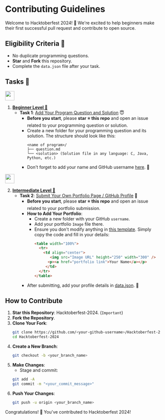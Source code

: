 # Contributing Guidelines

Welcome to Hacktoberfest 2024! 🎉 We're excited to help beginners make their first successful pull request and contribute to open source.


## Eligibility Criteria 🚫

- No duplicate programming questions.
- **Star** and **Fork** this repository.
- Complete the `data.json` file after your task.

## Tasks 🌈

<img height="30" src="https://img.shields.io/badge/Beginner level-green.svg?&style=for-the-badge&logo=Beginner level&logoColor=blue" />

1. **[Beginner Level 📁](https://github.com/Kushal997-das/Hacktoberfest-2024/blob/master/readme.md#task-1-add-your-program-question-and-solution-)**
   - **Task 1**: [Add Your Program Question and Solution](https://github.com/Kushal997-das/Hacktoberfest-2024/tree/master/1.%20Beginner%20level/TASK%20%231) 😇
     - **Before you start**, please **star ⭐ this repo** and open an issue related to your programming question or solution.
     - Create a new folder for your programming question and its solution. The structure should look like this:
       ```
       <name of program>/
       ├── question.md
       └── <solution> (Solution file in any language: C, Java, Python, etc.)
       ```
     - Don't forget to add your name and GitHub username [here](https://github.com/Kushal997-das/Hacktoberfest-2024/blob/master/Beginner%20Level%20%F0%9F%93%81/data.json). 📝
  
<img height="30" src="https://img.shields.io/badge/Intermediate level -red.svg?&style=for-the-badge&logo=Beginner level&logoColor=blue" />

2. **[Intermediate Level 📁](https://github.com/Kushal997-das/Hacktoberfest-2024/blob/master/readme.md#task-1-add-your-program-question-and-solution-)**
   - **Task 2**: [Submit Your Own Portfolio Page / GitHub Profile](https://github.com/Kushal997-das/Hacktoberfest-2024/tree/master/1.%20Beginner%20level/TASK%20%232) 📄
     - **Before you start**, please **star ⭐ this repo** and open an issue related to your portfolio submission.
     - **How to Add Your Portfolio**:
       - Create a new folder with your GitHub `username`.
       - Add your portfolio `Image` file there.
       - Ensure you don't modify anything in [this template](https://github.com/Kushal997-das/Hacktoberfest-2024/tree/master/Intermediate%20Level%20%F0%9F%93%81#readme). Simply copy the code and fill in your details:
         ```html
         <table width="100%">
           <tr>
             <td align="center">
                <img src="Image URL" height="250" width="300" />
               <p><a href="portfolio link">Your Name</a></p>
              </td>
           </tr>
         </table>
         ```
     - After submitting, add your profile details in [data.json](https://github.com/Kushal997-das/Hacktoberfest-2024/blob/master/Intermediate%20Level%20%F0%9F%93%81/data.json). 📅


## How to Contribute

1. **Star this Repository**: Hacktoberfest-2024. (`Important`)
2. **Fork the Repository**.
3. **Clone Your Fork**:
   ```bash
   git clone https://github.com/<your-github-username>/Hacktoberfest-2024
   cd Hacktoberfest-2024
   ```
4. **Create a New Branch**:
   ```bash
   git checkout -b <your_branch_name>
   ```
5. **Make Changes**: 
   - Stage and commit:
   ```bash
   git add -A
   git commit -m "<your_commit_message>"
   ```
6. **Push Your Changes**:
   ```bash
   git push -u origin <your_branch_name>
   ```

Congratulations! 🎉 You've contributed to Hacktoberfest 2024!
